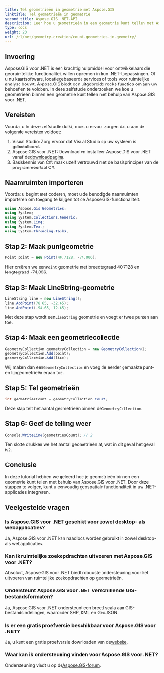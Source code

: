 ```yaml
---
title: Tel geometrieën in geometrie met Aspose.GIS
linktitle: Tel geometrieën in geometrie
second_title: Aspose.GIS .NET-API
description: Leer hoe u geometrieën in een geometrie kunt tellen met Aspose.GIS voor .NET. Stapsgewijze tutorial met codevoorbeelden voor ontwikkelaars.
type: docs
weight: 23
url: /nl/net/geometry-creation/count-geometries-in-geometry/
---
```

## Invoering
Aspose.GIS voor .NET is een krachtig hulpmiddel voor ontwikkelaars die georuimtelijke functionaliteit willen opnemen in hun .NET-toepassingen. Of u nu kaartsoftware, locatiegebaseerde services of tools voor ruimtelijke analyse bouwt, Aspose.GIS biedt een uitgebreide reeks functies om aan uw behoeften te voldoen. In deze zelfstudie onderzoeken we hoe u geometrieën binnen een geometrie kunt tellen met behulp van Aspose.GIS voor .NET.
## Vereisten
Voordat u in deze zelfstudie duikt, moet u ervoor zorgen dat u aan de volgende vereisten voldoet:
1. Visual Studio: Zorg ervoor dat Visual Studio op uw systeem is geïnstalleerd.
2. Aspose.GIS voor .NET: Download en installeer Aspose.GIS voor .NET vanaf de[downloadpagina](https://releases.aspose.com/gis/net/).
3. Basiskennis van C#: maak uzelf vertrouwd met de basisprincipes van de programmeertaal C#.

## Naamruimten importeren
Voordat u begint met coderen, moet u de benodigde naamruimten importeren om toegang te krijgen tot de Aspose.GIS-functionaliteit.

```csharp
using Aspose.Gis.Geometries;
using System;
using System.Collections.Generic;
using System.Linq;
using System.Text;
using System.Threading.Tasks;
```

## Stap 2: Maak puntgeometrie
```csharp
Point point = new Point(40.7128, -74.006);
```
 Hier creëren we een`Point` geometrie met breedtegraad 40,7128 en lengtegraad -74,006.
## Stap 3: Maak LineString-geometrie
```csharp
LineString line = new LineString();
line.AddPoint(78.65, -32.65);
line.AddPoint(-98.65, 12.65);
```
 Met deze stap wordt een`LineString` geometrie en voegt er twee punten aan toe.
## Stap 4: Maak een geometriecollectie
```csharp
GeometryCollection geometryCollection = new GeometryCollection();
geometryCollection.Add(point);
geometryCollection.Add(line);
```
 Wij maken dan een`GeometryCollection` en voeg de eerder gemaakte punt- en lijngeometrieën eraan toe.
## Stap 5: Tel geometrieën
```csharp
int geometriesCount = geometryCollection.Count;
```
 Deze stap telt het aantal geometrieën binnen de`GeometryCollection`.
## Stap 6: Geef de telling weer
```csharp
Console.WriteLine(geometriesCount); // 2
```
 Ten slotte drukken we het aantal geometrieën af, wat in dit geval het geval is`2`.

## Conclusie
In deze tutorial hebben we geleerd hoe je geometrieën binnen een geometrie kunt tellen met behulp van Aspose.GIS voor .NET. Door deze stappen te volgen, kunt u eenvoudig geospatiale functionaliteit in uw .NET-applicaties integreren.
## Veelgestelde vragen
### Is Aspose.GIS voor .NET geschikt voor zowel desktop- als webapplicaties?
Ja, Aspose.GIS voor .NET kan naadloos worden gebruikt in zowel desktop- als webapplicaties.
### Kan ik ruimtelijke zoekopdrachten uitvoeren met Aspose.GIS voor .NET?
Absoluut, Aspose.GIS voor .NET biedt robuuste ondersteuning voor het uitvoeren van ruimtelijke zoekopdrachten op geometrieën.
### Ondersteunt Aspose.GIS voor .NET verschillende GIS-bestandsformaten?
Ja, Aspose.GIS voor .NET ondersteunt een breed scala aan GIS-bestandsindelingen, waaronder SHP, KML en GeoJSON.
### Is er een gratis proefversie beschikbaar voor Aspose.GIS voor .NET?
 Ja, u kunt een gratis proefversie downloaden van de[website](https://releases.aspose.com/).
### Waar kan ik ondersteuning vinden voor Aspose.GIS voor .NET?
 Ondersteuning vindt u op de[Aspose.GIS-forum](https://forum.aspose.com/c/gis/33).